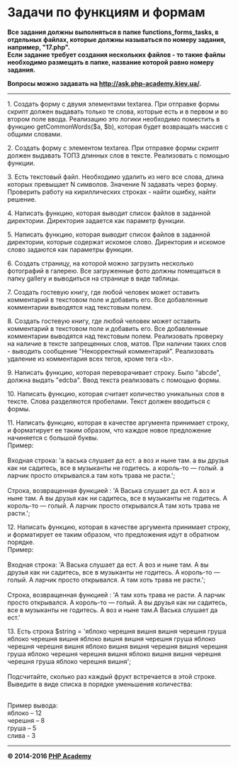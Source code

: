 <!DOCTYPE html>
<html lang="en">
<head>
    <meta charset="UTF-8">
    <title>Задачи по функциям и формам</title>
</head>
<body>

<h1>Задачи по функциям и формам</h1>

<p><b>Все задания должны выполняться в папке functions_forms_tasks, в отдельных файлах, которые должны называться по номеру задания, например, "17.php".<br>
Если задание требует создания нескольких файлов - то такие файлы необходимо размещать в папке, название которой равно номеру задания.</b>
</p>

<p>
<b>Вопросы можно задавать на <a href="http://ask.php-academy.kiev.ua/" target="_blank">http://ask.php-academy.kiev.ua/</a>.</b>
</p>

<hr>

<p>1. Создать форму с двумя элементами textarea. При отправке формы скрипт должен выдавать только те слова, которые есть и в первом и во втором поле ввода.
Реализацию это логики необходимо поместить в функцию getCommonWords($a, $b), которая будет возвращать массив с общими словами.
</p>

<p>2. Создать форму с элементом textarea. При отправке формы скрипт должен выдавать ТОП3 длинных слов в тексте. Реализовать с помощью функции.</p>

<p>3. Есть текстовый файл. Необходимо удалить из него все слова, длина которых превыщает N символов. Значение N задавать через форму. Проверить работу на кириллических строках - найти ошибку, найти решение.</p>

<p>4. Написать функцию, которая выводит список файлов в заданной директории. Директория задается как параметр функции.</p>

<p>5. Написать функцию, которая выводит список файлов в заданной директории, которые содержат искомое слово.  Директория и искомое слово задаются как параметры функции.</p>

<p>6. Создать страницу, на которой можно загрузить несколько фотографий в галерею. Все загруженные фото должны помещаться в папку gallery и выводиться на странице в виде таблицы.</p>

<p>7. Создать гостевую книгу, где любой человек может оставить комментарий в текстовом поле и добавить его. Все добавленные комментарии выводятся над текстовым полем.</p>

<p>8. Создать гостевую книгу, где любой человек может оставить комментарий в текстовом поле и добавить его. Все добавленные комментарии выводятся над текстовым полем. 
Реализовать проверку на наличие в тексте запрещенных слов, матов. При наличии таких слов - выводить сообщение "Некорректный комментарий". Реализовать удаление из комментария всех тегов, кроме тега &lt;b&gt;.</p>

<p>9. Написать функцию, которая переворачивает строку. Было "abcde", должна выдать "edcba". Ввод текста реализовать с помощью формы.</p>

<p>10. Написать функцию, которая считает количество уникальных слов в тексте. Слова разделяются пробелами. Текст должен вводиться с формы.</p>

<p>11. Написать функцию, которая в качестве аргумента принимает строку, и форматирует ее таким образом, что каждое новое предложение начиняется с большой буквы.<br>
Пример:<br><br>
Входная строка: 'а васька слушает да ест. а воз и ныне там. а вы друзья как ни садитесь, все в музыканты не годитесь. а король-то — голый. а ларчик просто открывался.а там хоть трава не расти.';<br><br>
Строка, возвращенная функцией :  'А Васька слушает да ест. А воз и ныне там. А вы друзья как ни садитесь, все в музыканты не годитесь. А король-то — голый. А ларчик просто открывался.А там хоть трава не расти.';</p>

               
<p>12. Написать функцию, которая в качестве аргумента принимает строку, и форматирует ее таким образом, что предложения идут в обратном порядке.<br>
Пример:<br><br>
Входная строка:  'А Васька слушает да ест. А воз и ныне там. А вы друзья как ни садитесь, все в музыканты не годитесь. А король-то — голый. А ларчик просто открывался. А там хоть трава не расти.';<br><br>
Строка, возвращенная функцией :  'А там хоть трава не расти. А ларчик просто открывался. А король-то — голый. А вы друзья как ни садитесь, все в музыканты не годитесь. А воз и ныне там.А Васька слушает да ест.'
</p>
<p>
13. Есть строка $string = 'яблоко черешня вишня вишня черешня груша яблоко черешня вишня яблоко вишня вишня черешня груша яблоко черешня черешня вишня яблоко вишня вишня черешня вишня черешня груша яблоко черешня черешня вишня яблоко вишня вишня черешня черешня груша яблоко черешня вишня';<br>
<br>
Подсчитайте, сколько раз каждый фрукт встречается в этой строке. Выведите  в виде списка в порядке уменьшения количества:<br><br>


Пример вывода:<br>
яблоко – 12<br>
черешня – 8<br>
груша – 5<br>
слива - 3<br>
</p>

<hr>

<p>
<b>&copy; 2014-2016 <a href="http://php-academy.kiev.ua/" target="_blank">PHP Academy</a></b>
</p>

</body>
</html>